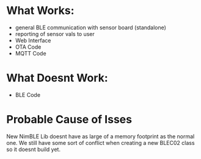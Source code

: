 # What Works:

- general BLE communication with sensor board (standalone)
- reporting of sensor vals to user
- Web Interface
- OTA Code
- MQTT Code

# What Doesnt Work:

- BLE Code

# Probable Cause of Isses

New NimBLE Lib doesnt have as large of a memory footprint as the normal one.
We still have some sort of conflict when creating a new BLEC02 class so it doesnt build yet.
